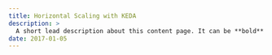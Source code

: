 ```yaml
---
title: Horizontal Scaling with KEDA
description: >
  A short lead description about this content page. It can be **bold** or _italic_ and can be split over multiple paragraphs.
date: 2017-01-05
---
```



